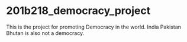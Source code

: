 # 201b218_democracy_project
This is the project for promoting Democracy in the world.
India
Pakistan
Bhutan is also not a democracy.